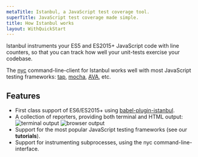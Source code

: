 ```yaml
---
metaTitle: Istanbul, a JavaScript test coverage tool.
superTitle: JavaScript test coverage made simple.
title: How Istanbul works
layout: WithQuickStart
---
```


Istanbul instruments your ES5 and ES2015+ JavaScript code with line counters,
so that you can track how well your unit-tests exercise your codebase.

The [nyc](https://github.com/istanbuljs/nyc) command-line-client for Istanbul
works well with most JavaScript testing frameworks:
[tap](#todo),
[mocha](#todo),
[AVA](#todo),
etc.

## Features

- First class support of ES6/ES2015+ using
  [babel-plugin-istanbul](https://github.com/istanbuljs/babel-plugin-istanbul).
- A collection of reporters, providing both terminal and HTML output:
  ![terminal output](/assets/terminal.png)
  ![browser output](/assets/browser.png)
- Support for the most popular JavaScript testing frameworks (see our **tutorials**).
- Support for instrumenting subprocesses, using the nyc command-line-interface.
